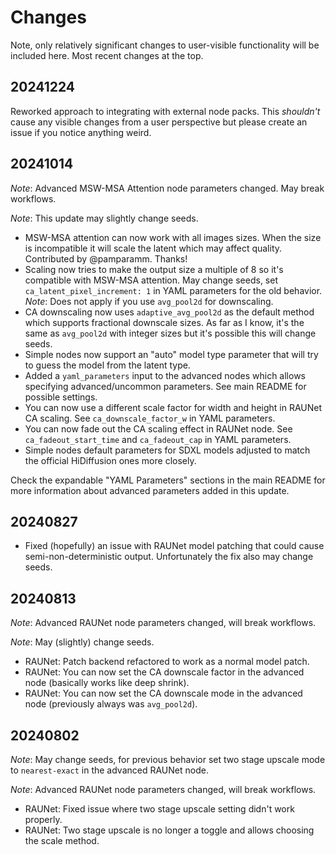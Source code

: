 # Changes

Note, only relatively significant changes to user-visible functionality will be included here. Most recent changes at the top.

## 20241224

Reworked approach to integrating with external node packs. This _shouldn't_ cause any visible changes from a user perspective but please create an issue if you notice anything weird.

## 20241014

_Note_: Advanced MSW-MSA Attention node parameters changed. May break workflows.

_Note_: This update may slightly change seeds.

* MSW-MSA attention can now work with all images sizes. When the size is incompatible it will scale the latent which may affect quality. Contributed by @pamparamm. Thanks!
* Scaling now tries to make the output size a multiple of 8 so it's compatible with MSW-MSA attention. May change seeds, set `ca_latent_pixel_increment: 1` in YAML parameters for the old behavior. *Note*: Does not apply if you use `avg_pool2d` for downscaling.
* CA downscaling now uses `adaptive_avg_pool2d` as the default method which supports fractional downscale sizes. As far as I know, it's the same as `avg_pool2d` with integer sizes but it's possible this will change seeds.
* Simple nodes now support an "auto" model type parameter that will try to guess the model from the latent type.
* Added a `yaml_parameters` input to the advanced nodes which allows specifying advanced/uncommon parameters. See main README for possible settings.
* You can now use a different scale factor for width and height in RAUNet CA scaling. See `ca_downscale_factor_w` in YAML parameters.
* You can now fade out the CA scaling effect in RAUNet node. See `ca_fadeout_start_time` and `ca_fadeout_cap` in YAML parameters.
* Simple nodes default parameters for SDXL models adjusted to match the official HiDiffusion ones more closely.

Check the expandable "YAML Parameters" sections in the main README for more information about advanced parameters added in this update.

## 20240827

* Fixed (hopefully) an issue with RAUNet model patching that could cause semi-non-deterministic output. Unfortunately the fix also may change seeds.

## 20240813

_Note_: Advanced RAUNet node parameters changed, will break workflows.

_Note_: May (slightly) change seeds.

* RAUNet: Patch backend refactored to work as a normal model patch.
* RAUNet: You can now set the CA downscale factor in the advanced node (basically works like deep shrink).
* RAUNet: You can now set the CA downscale mode in the advanced node (previously always was `avg_pool2d`).

## 20240802

_Note_: May change seeds, for previous behavior set two stage upscale mode to `nearest-exact` in the advanced RAUNet node.

_Note_: Advanced RAUNet node parameters changed, will break workflows.

* RAUNet: Fixed issue where two stage upscale setting didn't work properly.
* RAUNet: Two stage upscale is no longer a toggle and allows choosing the scale method.
